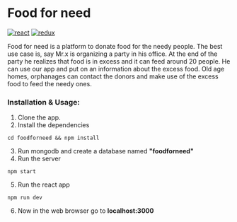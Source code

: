 Food for need
============================
[![react](https://img.shields.io/badge/react-v15.4.2-blue.svg)](https://github.com/facebook/react)
[![redux](https://img.shields.io/badge/redux-v3.6.0-orange.svg)](http://redux.js.org/docs/introduction/)

Food for need is a platform to donate food for the needy people.
The best use case is, say Mr.x is organizing a party in his office. At the end of the party he realizes that food is in excess and it can feed around 20 people. He can use our app and put on an information about the excess food. Old age homes, orphanages can contact the donors and make use of the excess food to feed the needy ones.

### Installation & Usage:
1) Clone the app.
2) Install the dependencies
```
cd foodforneed && npm install
```
3) Run mongodb and create a database named **"foodforneed"**
4) Run the server
```
npm start
```
5) Run the react app
```
npm run dev
```
6) Now in the web browser go to **localhost:3000**
